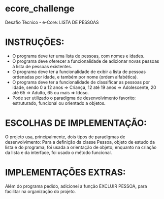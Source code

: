 # ecore_challenge
Desafio Técnico - e-Core: LISTA DE PESSOAS

# INSTRUÇÕES:
  - O programa deve ter uma lista de pessoas, com nomes e idades.
  - O programa deve oferecer a funcionalidade de adicionar novas pessoas à lista de pessoas existentes.
  - O programa deve ter a funcionalidade de exibir a lista de pessoas ordenadas por idade, e também por
  nome (ordem alfabética).
  - O programa deve ter a funcionalidade de classificar as pessoas por idade, sendo 0 a 12 anos => Criança,
  12 até 19 anos => Adolescente, 20 até 65 => Adulto, 65 ou mais => Idoso.
  - Pode ser utilizado o paradigma de desenvolvimento favorito:
  estruturado, funcional ou orientado a objetos.
  
 # ESCOLHAS DE IMPLEMENTAÇÃO:
  O projeto usa, principalmente, dois tipos de paradigmas de desenvolvimento: Para a definição da classe Pessoa, objeto de estudo da lista e do programa, 
  foi usada a orientação de objeto, enquanto na criação da lista e da interface, foi usado o método funcional.
 
 # IMPLEMENTAÇÕES EXTRAS: 
  Além do programa pedido, adicionei a função EXCLUIR PESSOA, para facilitar na organização do projeto.
